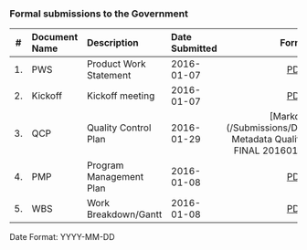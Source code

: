 ### Formal submissions to the Government

\# | Document Name | Description | Date Submitted | Format | Deliverable #
:---: | :--- | :--- | :--- | :---:| :---:
1. | PWS | Product Work Statement|  2016-01-07 | [PDF](/Submissions/VistAMetadata-PWS-2015-12-09.pdf)  | NA
2. | Kickoff | Kickoff meeting|  2016-01-07 | [PDF](/Submissions/VistAMetadata-Kickoff-2016-01-07.pdf)  | 1
3. | QCP | Quality Control Plan | 2016-01-29 |[Markdown](/Submissions/Deliverable_VistA Metadata Quality Control Plan FINAL 20160129 corrected) | 1B 
4. | PMP | Program Management Plan | 2016-01-08 |[PDF](/Submissions/VistAMetadata-PMP-2016-01-08.pdf) | 2 
5. | WBS | Work Breakdown/Gantt |  2016-01-08 | [PDF](/Submissions/VistAMetadata-WBS-2016-01-08.pdf)  |  2

Date Format:  YYYY-MM-DD
